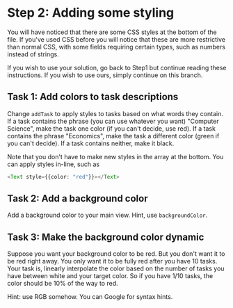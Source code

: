 # Step 2: Adding some styling
You will have noticed that there are some CSS styles at the bottom of the file. If you've used CSS before you will notice that these are more restrictive than normal CSS, with some fields requiring certain types, such as numbers instead of strings.

If you wish to use your solution, go back to Step1 but continue reading these instructions. If you wish to use ours, simply continue on this branch.

## Task 1: Add colors to task descriptions
Change `addTask` to apply styles to tasks based on what words they contain. If a task contains the phrase (you can use whatever you want) "Computer Science", make the task one color (if you can't decide, use red). If a task contains the phrase "Economics", make the task a different color (green if you can't decide). If a task contains neither, make it black.

Note that you don't have to make new styles in the array at the bottom. You can apply styles in-line, such as
```ts
<Text style={{color: "red"}}></Text>
```

## Task 2: Add a background color
Add a background color to your main view. Hint, use `backgroundColor`.

## Task 3: Make the background color dynamic
Suppose you want your background color to be red. But you don't want it to be red right away. You only want it to be fully red after you have 10 tasks. Your task is, linearly interpolate the color based on the number of tasks you have between white and your target color. So if you have 1/10 tasks, the color should be 10% of the way to red.

Hint: use RGB somehow. You can Google for syntax hints.